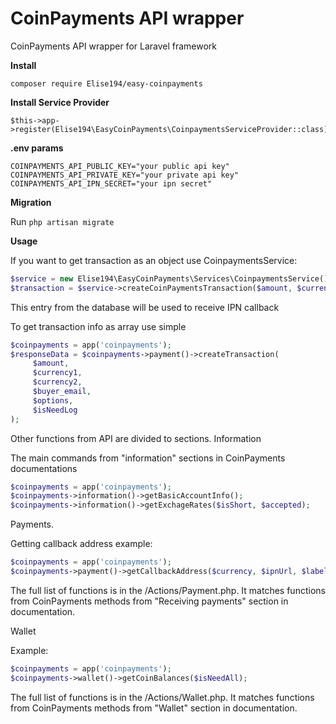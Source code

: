 # CoinPayments API wrapper

 CoinPayments API wrapper for Laravel framework
 
**Install**
 
 `composer require Elise194/easy-coinpayments`
 
**Install Service Provider**
 
 `````
 $this->app->register(Elise194\EasyCoinPayments\CoinpaymentsServiceProvider::class);
`````
 
**.env params**

`````
COINPAYMENTS_API_PUBLIC_KEY="your public api key"
COINPAYMENTS_API_PRIVATE_KEY="your private api key"
COINPAYMENTS_API_IPN_SECRET="your ipn secret"
`````
 
 **Migration**
  
Run `php artisan migrate`

**Usage**

If you want to get transaction as an object use CoinpaymentsService:

`````php
$service = new Elise194\EasyCoinPayments\Services\CoinpaymentsService();
$transaction = $service->createCoinPaymentsTransaction($amount, $currency1, $currency2, $buyerEmail);
`````

This entry from the database will be used to receive IPN callback

To get transaction info as array use simple
`````php
$coinpayments = app('coinpayments');
$responseData = $coinpayments->payment()->createTransaction(
     $amount,
     $currency1,
     $currency2,
     $buyer_email,
     $options,
     $isNeedLog
);
`````

Other functions from API are divided to sections.
Information

The main commands from "information" sections in CoinPayments documentations

````php
$coinpayments = app('coinpayments');
$coinpayments->information()->getBasicAccountInfo();
$coinpayments->information()->getExchageRates($isShort, $accepted);
```` 

Payments.

Getting callback address example:
````php
$coinpayments = app('coinpayments');
$coinpayments->payment()->getCallbackAddress($currency, $ipnUrl, $label);
```` 

The full list of functions is in the /Actions/Payment.php. It matches functions from CoinPayments methods from "Receiving payments" section in documentation.

Wallet

Example:
```php
$coinpayments = app('coinpayments');
$coinpayments->wallet()->getCoinBalances($isNeedAll);
```

The full list of functions is in the /Actions/Wallet.php. It matches functions from CoinPayments methods from "Wallet" section in documentation.
